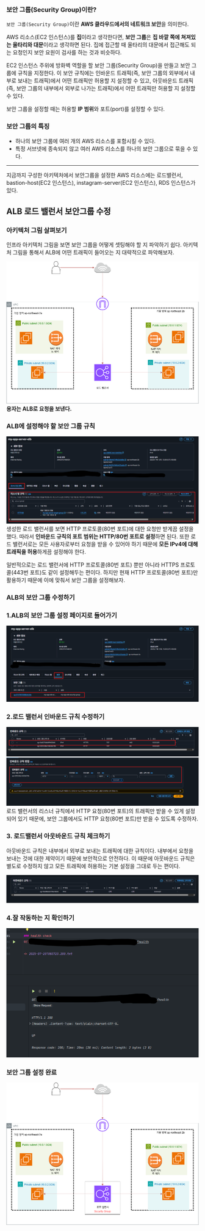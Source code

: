 ### 보안 그룹(Security Group)이란?

`보안 그룹(Security Group)`이란 **AWS 클라우드에서의 네트워크 보안**을 의미한다.  

AWS 리소스(EC2 인스턴스)를 **집**이라고 생각한다면, **보안 그룹**은 **집 바깥 쪽에 쳐져있는 울타리와 대문**이라고 생각하면 된다. 집에 접근할 때 울타리의 대문에서 접근해도 되는 요청인지 보안 요원이 검사를 하는 것과 비슷하다.

EC2 인스턴스 주위에 방화벽 역할을 할 보안 그룹(Security Group)을 만들고 보안 그룹에 규칙을 지정한다. 이 보안 규칙에는 인바운드 트래픽(즉, 보안 그룹의 외부에서 내부로 보내는 트래픽)에서 어떤 트래픽만 허용할 지 설정할 수 있고, 아웃바운드 트래픽(즉, 보안 그룹의 내부에서 외부로 나가는 트래픽)에서 어떤 트래픽만 허용할 지 설정할 수 있다.

보안 그룹을 설정할 때는 허용할 **IP 범위**와 포트(port)를 설정할 수 있다.  
  
### 보안 그룹의 특징
- 하나의 보안 그룹에 여러 개의 AWS 리소스를 포함시킬 수 있다.
- 특정 서브넷에 종속되지 않고 여러 AWS 리소스를 하나의 보안 그룹으로 묶을 수 있다.
  
  

---  

지금까지 구성한 아키텍처에서 보안그룹을 설정한 AWS 리소스에는 로드밸런서, bastion-host(EC2 인스턴스), instagram-server(EC2 인스턴스), RDS 인스턴스가 있다.  
  
## ALB 로드 밸런서 보안그룹 수정

### 아키텍처 그림 살펴보기

인프라 아키텍처 그림을 보면 보안 그룹을 어떻게 셋팅해야 할 지 파악하기 쉽다. 아키텍처 그림을 통해서 ALB에 어떤 트래픽이 들어오는 지 대략적으로 파악해보자.  
  
![img_0.png](img/img_0.png)  
**용자는 ALB로 요청을 보낸다.**  
  
  
### ALB에 설정해야 할 보안 그룹 규칙
![img_1.png](img/img_1.png)  
생성한 로드 밸런서를 보면 HTTP 프로토콜(80번 포트)에 대한 요청만 받게끔 설정을 했다. 따라서 **인바운드 규칙의 포트 범위는 HTTP/80번 포트로 설정**하면 된다. 또한 로드 밸런서로는 모든 사용자로부터 요청을 받을 수 있어야 하기 때문에 **모든 IPv4에 대해 트래픽을 허용**하게끔 설정해야 한다.

일반적으로는 로드 밸런서에 HTTP 프로토콜(80번 포트) 뿐만 아니라 HTTPS 프로토콜(443번 포트)도 같이 설정해두는 편이다. 하지만 현재 HTTP 프로토콜(80번 포트)만 활용하기 때문에 이에 맞춰서 보안 그룹을 설정해보자.  
  
###  ALB의 보안 그룹 수정하기  
  
### 1.ALB의 보안 그룹 설정 페이지로 들어가기  
![img_2.png](img/img_2.png)  
  
### 2.로드 밸런서 인바운드 규칙 수정하기  
![img_3.png](img/img_3.png)  
![img_4.png](img/img_4.png)  
로드 밸런서의 리스너 규칙에서 HTTP 요청(80번 포트)의 트래픽만 받을 수 있게 설정되어 있기 때문에, 보안 그룹에서도 HTTP 요청(80번 포트)만 받을 수 있도록 수정하자.  
  
### 3. **로드밸런서 아웃바운드 규칙 체크하기**

아웃바운드 규칙은 내부에서 외부로 보내는 트래픽에 대한 규칙이다. 내부에서 요청을 보내는 것에 대한 제약이기 때문에 보안적으로 안전하다. 이 때문에 아웃바운드 규칙은 별도로 수정하지 않고 모든 트래픽에 허용하는 기본 설정을 그대로 두는 편이다.  
  
![img_5.png](img/img_5.png)
  
### 4.잘 작동하는 지 확인하기
![img_6.png](img/img_6.png)
  
### 보안 그룹 설정 완료
![img_7.png](img/img_7.png)